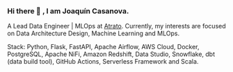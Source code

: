 ### Hi there 👋 , I am Joaquín Casanova.

A Lead Data Engineer | MLOps at [Atrato](https://www.atratopago.com/). Currently, my interests are focused on Data Architecture Design, Machine Learning and MLOps. 


Stack: Python, Flask, FastAPI, Apache Airflow, AWS Cloud, Docker, PostgreSQL, Apache NiFi, Amazon Redshift, Data Studio, Snowflake, dbt (data build tool), GitHub Actions, Serverless Framework and Scala.
  
